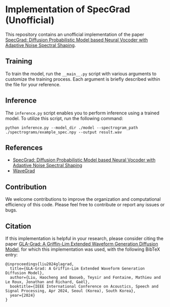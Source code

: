 # Implementation of SpecGrad (Unofficial)

This repository contains an unofficial implementation of the paper [SpecGrad: Diffusion Probabilistic Model based Neural Vocoder with Adaptive Noise Spectral Shaping](https://arxiv.org/abs/2203.16749).

## Training

To train the model, run the `__main__.py` script with various arguments to customize the training process. Each argument is briefly described within the file for your reference.

## Inference
The `inference.py` script enables you to perform inference using a trained model. To utilize this script, run the following command:<br/>

  ```
  python inference.py --model_dir ./model --spectrogram_path ./spectrograms/example_spec.npy --output result.wav
  ```

## References
- [SpecGrad: Diffusion Probabilistic Model based Neural Vocoder with Adaptive Noise Spectral Shaping](https://arxiv.org/abs/2203.16749)
- [WaveGrad](https://github.com/lmnt-com/wavegrad)

## Contribution

We welcome contributions to improve the organization and computational efficiency of this code. Please feel free to contribute or report any issues or bugs.

## Citation

If this implementation is helpful in your research, please consider citing the paper [GLA-Grad: A Griffin-Lim Extended Waveform Generation Diffusion Model](https://arxiv.org/abs/2402.15516), for which this implementation was used, with the following BibTeX entry:

```
@inproceedings{liu2024glagrad,
  title={GLA-Grad: A Griffin-Lim Extended Waveform Generation Diffusion Model},
  author={Liu, Haocheng and Baoueb, Teysir and Fontaine, Mathieu and Le Roux, Jonathan and Richard, Gaël},
  booktitle={IEEE International Conference on Acoustics, Speech and Signal Processing, Apr 2024, Seoul (Korea), South Korea},
  year={2024}
}
```
